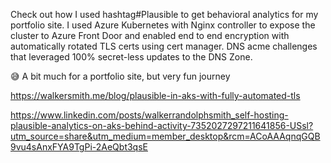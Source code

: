 Check out how I used hashtag#Plausible to get behavioral analytics for my portfolio site. I used Azure Kubernetes with Nginx controller to expose the cluster to Azure Front Door and enabled end to end encryption with automatically rotated TLS certs using cert manager. DNS acme challenges that leveraged 100% secret-less updates to the DNS Zone. 

😅 A bit much for a portfolio site, but very fun journey

https://walkersmith.me/blog/plausible-in-aks-with-fully-automated-tls

https://www.linkedin.com/posts/walkerrandolphsmith_self-hosting-plausible-analytics-on-aks-behind-activity-7352027297211641856-USsl?utm_source=share&utm_medium=member_desktop&rcm=ACoAAAqnqGQB9vu4sAnxFYA9TgPi-2AeQbt3qsE